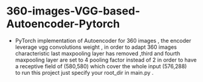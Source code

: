 # 360-images-VGG-based-Autoencoder-Pytorch
* PyTorch implementation of Autoencoder for 360 images , the encoder leverage vgg convolutions weight , in order to adapt 360 images characteristic
last maxpooling layer has removed ,third and fourth maxpooling layer are set to 4 pooling factor instead of 2 in order to have a receptive field of (580,580) which cover the whole input (576,288)   
to run this project just specify your root_dir in main.py .
